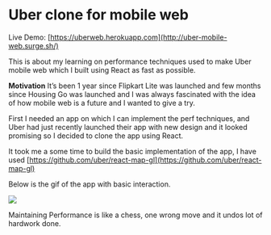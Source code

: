 # Uber clone for mobile web

Live Demo: [https://uberweb.herokuapp.com](http://uber-mobile-web.surge.sh/)

This is about my learning on performance techniques used to make Uber
mobile web which I built using React as fast as possible.

**Motivation**
It’s been 1 year since Flipkart Lite was launched and few months
since Housing Go was launched and I was always fascinated with the idea of how
mobile web is a future and I wanted to give a try.

First I needed an app on which I can implement the perf techniques, and Uber had
just recently launched their app with new design and it looked promising so I
decided to clone the app using React.

It took me a some time to build the basic implementation of the app, I have used
[https://github.com/uber/react-map-gl](https://github.com/uber/react-map-gl)

Below is the gif of the app with basic interaction.

![](https://media.giphy.com/media/l0MYzFypHGzNGB7MI/source.gif)

Maintaining Performance is like a chess, one wrong move and it undos lot of hardwork done.
